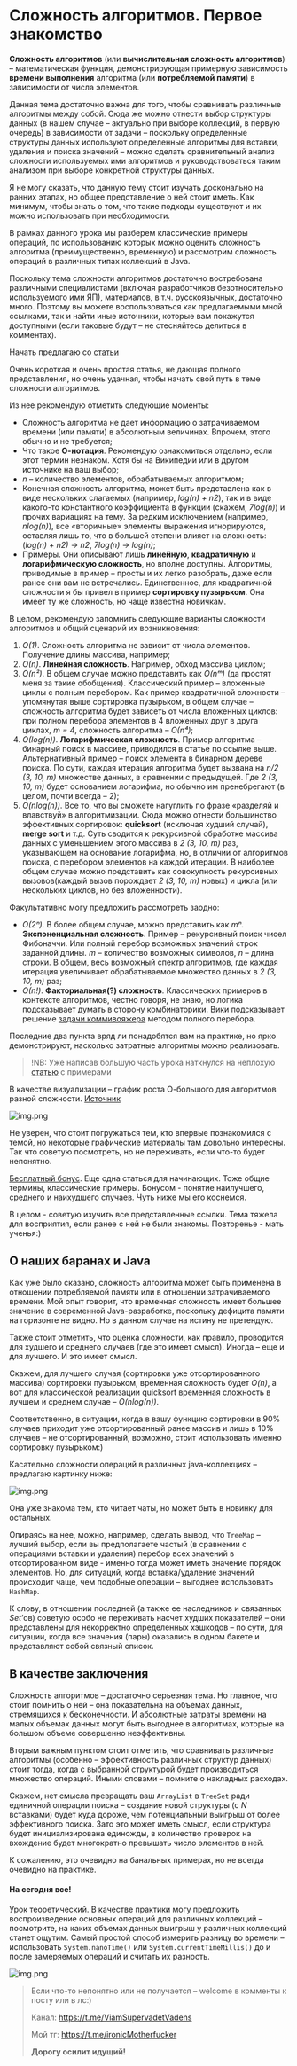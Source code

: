 # Сложность алгоритмов. Первое знакомство

**Сложность алгоритмов** (или **вычислительная сложность алгоритмов**) – математическая функция, демонстрирующая
примерную зависимость **времени выполнения** алгоритма (или **потребляемой памяти**) в зависимости от числа элементов.

Данная тема достаточно важна для того, чтобы сравнивать различные алгоритмы между собой. Сюда же можно отнести выбор
структуры данных (в нашем случае – актуально при выборе коллекций, в первую очередь) в зависимости от задачи – поскольку
определенные структуры данных используют определенные алгоритмы для вставки, удаления и поиска значений – можно сделать
сравнительный анализ сложности используемых ими алгоритмов и руководствоваться таким анализом при выборе конкретной
структуры данных.

Я не могу сказать, что данную тему стоит изучать досконально на ранних этапах, но общее представление о ней стоит иметь.
Как минимум, чтобы знать о том, что такие подходы существуют и их можно использовать при необходимости.

В рамках данного урока мы разберем классические примеры операций, по использованию которых можно оценить сложность
алгоритма (преимущественно, временную) и рассмотрим сложность операций в различных типах коллекций в Java.

Поскольку тема сложности алгоритмов достаточно востребована различными специалистами (включая разработчиков
безотносительно используемого ими ЯП), материалов, в т.ч. русскоязычных, достаточно много. Поэтому вы можете
воспользоваться как предлагаемыми мной ссылками, так и найти иные источники, которые вам покажутся доступными (если
таковые будут – не стесняйтесь делиться в комментах).

Начать предлагаю со [статьи](https://tproger.ru/articles/computational-complexity-explained/)

Очень короткая и очень простая статья, не дающая полного представления, но очень удачная, чтобы начать свой путь в теме
сложности алгоритмов.

Из нее рекомендую отметить следующие моменты:

- Сложность алгоритма не дает информацию о затрачиваемом времени (или памяти) в абсолютным величинах. Впрочем, этого
  обычно и не требуется;
- Что такое **О-нотация**. Рекомендую ознакомиться отдельно, если этот термин незнаком. Хотя бы на Википедии или в
  другом источнике на ваш выбор;
- _n_ – количество элементов, обрабатываемых алгоритмом;
- Конечная сложность алгоритма, может быть представлена как в виде нескольких слагаемых (например, _log(n) + n2_), так и
  в виде какого-то константного коэффициента в функции (скажем, _7log(n)_) и прочих вариациях на тему. За редким
  исключением (например, _nlog(n)_), все «вторичные» элементы выражения игнорируются, оставляя лишь то, что в большей
  степени влияет на сложность: (_log(n) + n2) → n2_, _7log(n) → log(n)_;
- Примеры. Они описывают лишь **линейную**, **квадратичную** и **логарифмическую сложность**, но вполне доступны.
  Алгоритмы, приводимые в пример – просты и их легко разобрать, даже если ранее они вам не встречались. Единственное,
  для квадратичной сложности я бы привел в пример **сортировку пузырьком**. Она имеет ту же сложность, но чаще известна
  новичкам.

В целом, рекомендую запомнить следующие варианты сложности алгоритмов и общий сценарий их возникновения:

1. _О(1)_. Сложность алгоритма не зависит от числа элементов. Получение длины массива, например;
2. _О(n)_. **Линейная сложность**. Например, обход массива циклом;
3. _O(n²)_. В общем случае можно представить как _O(nᵐ)_ (да простят меня за такие обобщения). Классический пример –
   вложенные циклы с полным перебором. Как пример квадратичной сложности – упомянутая выше сортировка пузырьком, в общем
   случае – сложность алгоритма будет зависеть от числа вложенных циклов: при полном перебора элементов в 4 вложенных
   друг в друга циклах, _m = 4_, сложность алгоритма – _О(n⁴)_;
4. _О(log(n))_. **Логарифмическая сложность**. Пример алгоритма – бинарный поиск в массиве, приводился в статье по
   ссылке выше. Альтернативный пример – поиск элемента в бинарном дереве поиска. По сути, каждая итерация алгоритма
   будет вызвана на _n/2 (3, 10, m)_ множестве данных, в сравнении с предыдущей. Где _2 (3, 10, m)_ будет основанием
   логарифма, но обычно им пренебрегают (в целом, почти всегда – 2);
5. _O(nlog(n))_. Все то, что вы сможете нагуглить по фразе «разделяй и влавствуй» в алгоритмизации. Сюда можно отнести
   большинство эффективных сортировок: **quicksort** (исключая худший случай), **merge sort** и т.д. Суть сводится к
   рекурсивной обработке массива данных с уменьшением этого массива в _2 (3, 10, m)_ раз, указывающем на основание
   логарифма, но, в отличии от алгоритмов поиска, с перебором элементов на каждой итерации. В наиболее общем случае
   можно представить как совокупность рекурсивных вызовов(каждый вызов порождает _2 (3, 10, m)_ новых) и цикла (или
   нескольких циклов, но без вложенности).

Факультативно могу предложить рассмотреть заодно:

- _О(2ⁿ)_. В более общем случае, можно представить как _mⁿ_. **Экспоненциальная сложность**. Пример – рекурсивный поиск
  чисел Фибоначчи. Или полный перебор возможных значений строк заданной длины. _m_ – количество возможных символов,
  _n_ – длина строки. В общем, весь возможный спектр алгоритмов, где каждая итерация увеличивает обрабатываемое
  множество данных в _2 (3, 10, m)_ раз;
- _О(n!)_. **Факториальная(?) сложность**. Классических примеров в контексте алгоритмов, честно говоря, не знаю, но
  логика подсказывает думать в сторону комбинаторики. Вики подсказывает
  решение [задачи коммивояжера](https://ru.wikipedia.org/wiki/Задача_коммивояжёра) методом полного перебора.

Последние два пункта вряд ли понадобятся вам на практике, но ярко демонстрируют, насколько затратные алгоритмы можно
реализовать.

> !NB: Уже написав большую часть урока наткнулся на неплохую 
> [статью](https://techrocks.ru/2020/07/15/big-o-explanation-for-newbies/) с примерами

В качестве визуализации – график роста О-большого для алгоритмов разной сложности. 
[Источник](https://habr.com/ru/post/188010/)

![img.png](schedule.png)

Не уверен, что стоит погружаться тем, кто впервые познакомился с темой, но некоторые графические материалы там довольно
интересны. Так что советую посмотреть, но не переживать, если что-то будет непонятно.

[Бесплатный бонус](https://tproger.ru/translations/algorithms-and-data-structures/).
Еще одна статься для начинающих. Тоже общие термины, классические примеры. Бонусом - понятие наилучшего, среднего и
наихудшего случаев. Чуть ниже мы его коснемся.

В целом - советую изучить все представленные ссылки. Тема тяжела для восприятия, если ранее с ней не были знакомы.
Повторенье - мать ученья:)

## О наших баранах и Java

Как уже было сказано, сложность алгоритма может быть применена в отношении потребляемой памяти или в отношении
затрачиваемого времени. Мой опыт говорит, что временная сложность имеет большее значение в современной Java-разработке,
поскольку дефицита памяти на горизонте не видно. Но в данном случае на истину не претендую.

Также стоит отметить, что оценка сложности, как правило, проводится для худшего и среднего случаев (где это имеет
смысл). Иногда – еще и для лучшего. И это имеет смысл.

Скажем, для лучшего случая (сортировки уже отсортированного массива) сортировки пузырьком, временная сложность будет
_O(n)_, а вот для классической реализации quicksort временная сложность в лучшем и среднем случае – _O(nlog(n))_.

Соответственно, в ситуации, когда в вашу функцию сортировки в 90% случаев приходит уже отсортированный ранее массив и
лишь в 10% случаев – не отсортированный, возможно, стоит использовать именно сортировку пузырьком:)

Касательно сложности операций в различных java-коллекциях – предлагаю картинку ниже:

![img.png](timeComplexity.png)

Она уже знакома тем, кто читает чаты, но может быть в новинку для остальных.

Опираясь на нее, можно, например, сделать вывод, что `TreeMap` – лучший выбор, если вы предполагаете частый (в сравнении
с операциями вставки и удаления) перебор всех значений в отсортированном виде - именно тогда может иметь значение
порядок элементов. Но, для ситуаций, когда вставка/удаление значений происходит чаще, чем подобные операции – выгоднее
использовать `HashMap`.

К слову, в отношении последней (а также ее наследников и связанных _Set_’ов) советую особо не переживать насчет худших
показателей – они представлены для некорректно определенных хэшкодов – по сути, для ситуации, когда все значения (пары)
оказались в одном бакете и представляют собой связный список.

## В качестве заключения

Сложность алгоритмов – достаточно серьезная тема. Но главное, что стоит помнить о ней – она показательна на объемах
данных, стремящихся к бесконечности. И абсолютные затраты времени на малых объемах данных могут быть выгоднее в
алгоритмах, которые на большом объеме совершенно неэффективны.

Вторым важным пунктом стоит отметить, что сравнивать различные алгоритмы (особенно – эффективность различных структур
данных) стоит тогда, когда с выбранной структурой будет производиться множество операций. Иными словами – помните о
накладных расходах.

Скажем, нет смысла превращать ваш `ArrayList` в `TreeSet` ради единичной операции поиска – создание новой структуры
(с _N_ вставками) будет куда дороже, чем потенциальный выигрыш от более эффективного поиска. Зато это может иметь 
смысл, если структура будет инициализирована единожды, в количество проверок на вхождение будет многократно превышать 
число элементов в ней.

К сожалению, это очевидно на банальных примерах, но не всегда очевидно на практике.

#### На сегодня все!

Урок теоретический. В качестве практики могу предложить воспроизведение основных операций для различных коллекций –
посмотрите, на каких объемах данных выигрыш у различных коллекций станет ощутим. Самый простой способ измерить разницу
во времени – использовать `System.nanoTime()` или `System.currentTimeMillis()` до и после замеряемых операций и считать
их разность.

![img.png](../../../commonmedia/justTheoryFooter.png)

> Если что-то непонятно или не получается – welcome в комменты к посту или в лс:)
>
> Канал: https://t.me/ViamSupervadetVadens
>
> Мой тг: https://t.me/ironicMotherfucker
>
> **Дорогу осилит идущий!**